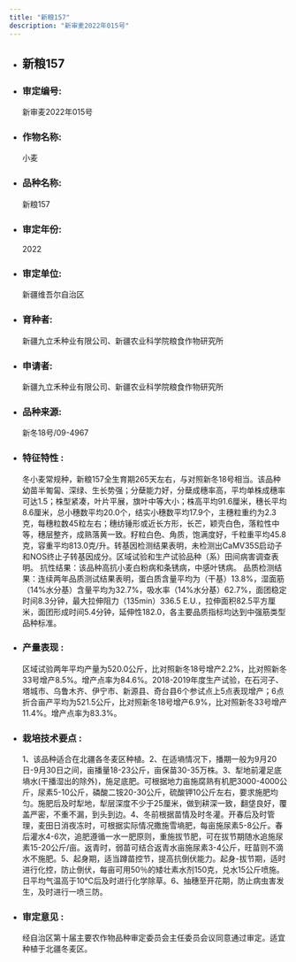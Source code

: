 ```yaml
---
title: "新粮157"
description: "新审麦2022年015号"
---
```

* ## 新粮157
* ###  审定编号:  
   新审麦2022年015号

*  ### 作物名称:  
   小麦

*   ###  品种名称: 
    新粮157

*   ### 审定年份: 
    2022

*   ### 审定单位:  
    新疆维吾尔自治区

*   ### 育种者:  
    新疆九立禾种业有限公司、新疆农业科学院粮食作物研究所

*   ### 申请者:  
    新疆九立禾种业有限公司、新疆农业科学院粮食作物研究所

*   ### 品种来源:  
    新冬18号/09-4967

*   ### 特征特性 : 
    冬小麦常规种，新粮157全生育期265天左右，与对照新冬18号相当。该品种幼苗半匍匐、深绿、生长势强；分蘖能力好，分蘖成穗率高，平均单株成穗率可达1.5；株型紧凑，叶片平展，旗叶中等大小；株高平均91.6厘米，穗长平均8.6厘米，总小穗数平均20.0个，结实小穗数平均17.9个，主穗粒重约为2.3克，每穗粒数45粒左右；穗纺锤形或近长方形，长芒，颖壳白色，落粒性中等，穗层整齐，成熟落黄一致。籽粒白色、角质，饱满度好，千粒重平均45.8克，容重平均813.0克/升。转基因检测结果表明，未检测出CaMV35S启动子和NOS终止子转基因成分。区域试验和生产试验品种（系）田间病害调查表明。
抗性结果：该品种高抗小麦白粉病和条锈病，中感叶锈病。
品质检测结果：连续两年品质测试结果表明，蛋白质含量平均为（干基）13.8%，湿面筋（14%水分基）含量平均为32.7%，吸水率（14%水分基）62.7%，面团稳定时间8.3分钟，最大拉伸阻力（135min）336.5 E.U.，拉伸面积82.5平方厘米，面团形成时间5.4分钟，延伸性182.0，各主要品质指标均达到中强筋类型品种标准。

*   ### 产量表现 : 
    区域试验两年平均产量为520.0公斤，比对照新冬18号增产2.2%，比对照新冬33号增产8.5%。增产点率为84.6%。2018-2019年度生产试验，在石河子、塔城市、乌鲁木齐、伊宁市、新源县、奇台县6个参试点上5点表现增产；6点折合亩产平均为521.5公斤，比对照新冬18号增产6.9%，比对照新冬33号增产11.4%。增产点率为83.3%。

*   ### 栽培技术要点 : 
    1、该品种适合在北疆各冬麦区种植。2、在适墒情况下，播期一般为9月20日-9月30日之间，亩播量18-23公斤，亩保苗30-35万株。3、犁地前灌足底墒水(干播湿出的除外)，施足底肥。可根据地力亩施腐熟有机肥3000-4000公斤，尿素5-10公斤，磷酸二铵20-30公斤，硫酸钾10公斤左右，要求施肥均匀。施肥后及时犁地，犁层深度不少于25厘米，做到耕深一致，翻垡良好，覆盖严密，不重不漏，到头到边。4、冬前根据苗情及时冬灌。开春后及时管理，麦田日消夜冻时，可根据实际情况撒施雪墒肥，每亩施尿素5-8公斤。春后灌水4-6次，追肥遵循一水一肥原则，重施拔节肥，可在拔节期随水追施尿素15-20公斤/亩。返青时，弱苗可结合返青水亩施尿素3-4公斤，旺苗则不滴水不施肥。5、起身期，适当蹲苗控节，提高抗倒伏能力。起身-拔节期，适时进行化控，防止倒伏，每亩可用50％的矮壮素水剂150克，兑水15公斤喷施。日平均气温高于10℃后及时进行化学除草。6、抽穗至开花期，防止病虫害发生，及时进行一喷三防。

*   ### 审定意见 : 
    经自治区第十届主要农作物品种审定委员会主任委员会议同意通过审定。适宜种植于北疆冬麦区。
